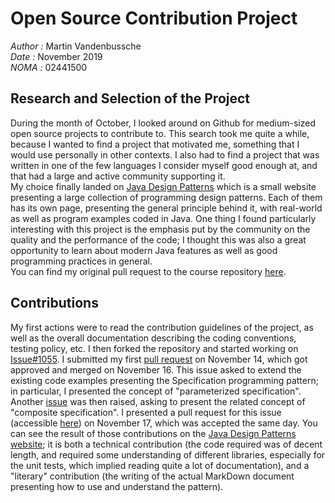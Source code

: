 # Open Source Contribution Project
*Author :* Martin Vandenbussche  
*Date :* November 2019  
*NOMA :* 02441500

## Research and Selection of the Project

During the month of October, I looked around on Github for medium-sized open source projects to contribute to. This search took me quite a while, because I wanted to find a project that motivated me, something that I would use personally in other contexts. I also had to find a project that was written in one of the few languages I consider myself good enough at, and that had a large and active community supporting it.  
My choice finally landed on [Java Design Patterns](https://github.com/iluwatar/java-design-patterns) which is a small website presenting a large collection of programming design patterns. Each of them has its own page, presenting the general principle behind it, with real-world as well as program examples coded in Java. One thing I found particularly interesting with this project is the emphasis put by the community on the quality and the performance of the code; I thought this was also a great opportunity to learn about modern Java features as well as good programming practices in general.  
You can find my original pull request to the course repository [here](https://github.com/ploum/lingi2401/pull/96).

## Contributions

My first actions were to read the contribution guidelines of the project, as well as the overall documentation describing the coding conventions, testing policy, etc. I then forked the repository and started working on [Issue#1055](https://github.com/iluwatar/java-design-patterns/issues/1055). I submitted my first [pull request](https://github.com/iluwatar/java-design-patterns/pull/1088) on November 14, which got approved and merged on November 16. This issue asked to extend the existing code examples presenting the Specification programming pattern; in particular, I presented the concept of "parameterized specification". Another [issue](https://github.com/iluwatar/java-design-patterns/issues/1093) was then raised, asking to present the related concept of "composite specification". I presented a pull request for this issue (accessible [here](https://github.com/iluwatar/java-design-patterns/pull/1094)) on November 17, which was accepted the same day.
You can see the result of those contributions on the [Java Design Patterns website](https://java-design-patterns.com/patterns/specification/); it is both a technical contribution (the code required was of decent length, and required some understanding of different libraries, especially for the unit tests, which implied reading quite a lot of documentation), and a "literary" contribution (the writing of the actual MarkDown document presenting how to use and understand the pattern).
